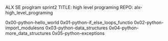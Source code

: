 <!-- @format -->

ALX SE proglram sprint2
TITLE: high level programing
REPO: alx-high_level_programing

0x00-python-hello_world
0x01-python-if_else_loops_functio
0x02-python-import_modulesns
0x03-python-data_structures
0x04-python-more_data_structures
0x05-python-exceptions
